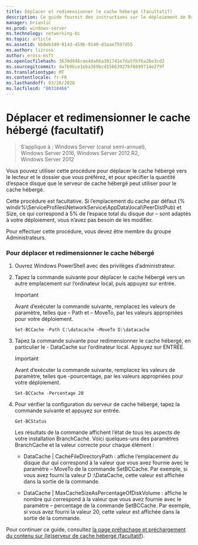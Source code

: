 ```yaml
---
title: Déplacer et redimensionner le cache hébergé (facultatif)
description: Ce guide fournit des instructions sur le déploiement de BranchCache en mode de cache hébergé sur les ordinateurs exécutant Windows Server 2016 et Windows 10
manager: brianlic
ms.prod: windows-server
ms.technology: networking-bc
ms.topic: article
ms.assetid: bb0eb349-914d-4596-9140-d3aae7597d55
ms.author: lizross
author: eross-msft
ms.openlocfilehash: 3639d946cae4da66a391741e7da5fbf6a26e3cd2
ms.sourcegitcommit: da7b9bce1eba369bcd156639276f6899714e279f
ms.translationtype: MT
ms.contentlocale: fr-FR
ms.lasthandoff: 03/26/2020
ms.locfileid: "80318466"
---
```

# <a name="move-and-resize-the-hosted-cache-optional"></a>Déplacer et redimensionner le cache hébergé \(facultatif\)

>S’applique à : Windows Server (canal semi-annuel), Windows Server 2016, Windows Server 2012 R2, Windows Server 2012

Vous pouvez utiliser cette procédure pour déplacer le cache hébergé vers le lecteur et le dossier que vous préférez, et pour spécifier la quantité d’espace disque que le serveur de cache hébergé peut utiliser pour le cache hébergé.

Cette procédure est facultative. Si l’emplacement du cache par défaut \(% windir%\\ServiceProfiles\\NetworkService\\AppData\\local\\PeerDistPub\) et Size, ce qui correspond à 5% de l’espace total du disque dur – sont adaptés à votre déploiement, vous n’avez pas besoin de les modifier.

Pour effectuer cette procédure, vous devez être membre du groupe Administrateurs.

### <a name="to-move-and-resize-the-hosted-cache"></a>Pour déplacer et redimensionner le cache hébergé

1. Ouvrez Windows PowerShell avec des privilèges d’administrateur.

2. Tapez la commande suivante pour déplacer le cache hébergé vers un autre emplacement sur l’ordinateur local, puis appuyez sur entrée.

    > [!IMPORTANT]
    > Avant d’exécuter la commande suivante, remplacez les valeurs de paramètre, telles que – Path et – MoveTo, par les valeurs appropriées pour votre déploiement.

    ``` 
    Set-BCCache -Path C:\datacache –MoveTo D:\datacache
    ``` 

3.  Tapez la commande suivante pour redimensionner le cache hébergé, en particulier le \- DataCache sur l’ordinateur local. Appuyez sur ENTRÉE.

    > [!IMPORTANT]
    > Avant d’exécuter la commande suivante, remplacez les valeurs de paramètre, telles que \-pourcentage, par les valeurs appropriées pour votre déploiement.  

    ``` 
    Set-BCCache -Percentage 20
    ``` 

4.  Pour vérifier la configuration du serveur de cache hébergé, tapez la commande suivante et appuyez sur entrée.

    ``` 
    Get-BCStatus
    ``` 

    Les résultats de la commande affichent l’état de tous les aspects de votre installation BranchCache. Voici quelques-uns des paramètres BranchCache et la valeur correcte pour chaque élément :

    -   DataCache | CacheFileDirectoryPath : affiche l’emplacement du disque dur qui correspond à la valeur que vous avez fournie avec le paramètre – MoveTo de la commande SetBCCache. Par exemple, si vous avez fourni la valeur D :\\DataCache, cette valeur est affichée dans la sortie de la commande.

    -   DataCache | MaxCacheSizeAsPercentageOfDiskVolume : affiche le nombre qui correspond à la valeur que vous avez fournie avec le paramètre – percentage de la commande SetBCCache. Par exemple, si vous avez fourni la valeur 20, cette valeur est affichée dans la sortie de la commande.

Pour continuer ce guide, consultez [la page préhachage et préchargement du contenu sur &#40;le&#41;serveur de cache hébergé (facultatif](7-Bc-Prehash-Preload.md)).